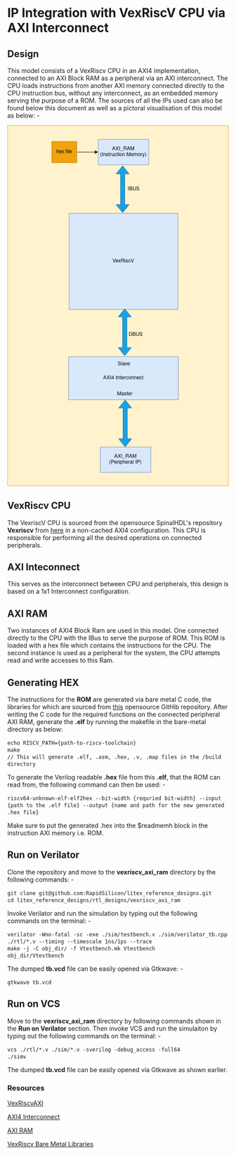 # IP Integration with VexRiscV CPU via AXI Interconnect

## Design
This model consists of a VexRiscv CPU in an AXI4 implementation, connected to an AXI Block RAM as a peripheral via an AXI interconnect. The CPU loads instructions from another AXI memory connected directly to the CPU instruction bus, without any interconnect, as an embedded memory serving the purpose of a ROM. The sources of all the IPs used can also be found below this document as well as a pictoral visualisation of this model as below: -

![vexriscv_ram.png](./../../docs/vexriscv_ram.png)

## VexRiscv CPU
The VexriscV CPU is sourced from the opensource SpinalHDL's repository **Vexriscv** from [here](https://github.com/SpinalHDL/VexRiscv/blob/master/src/main/scala/vexriscv/demo/VexRiscvAxi4WithIntegratedJtag.scala) in a non-cached AXI4 configuration. This CPU is responsible for performing all the desired operations on connected peripherals. 

## AXI Inteconnect
This serves as the interconnect between CPU and peripherals, this design is based on a 1x1 Interconnect configuration.

## AXI RAM
Two instances of AXI4 Block Ram are used in this model. One connected directly to the CPU with the IBus to serve the purpose of ROM. This ROM is loaded with a hex file which contains the instructions for the CPU. The second instance is used as a peripheral for the system, the CPU attempts read and write accesses to this Ram.

## Generating HEX
The instructions for the **ROM** are generated via bare metal C code, the libraries for which are sourced from [this](https://github.com/SpinalHDL/VexRiscvSocSoftware) opensource GitHib repository. After writing the C code for the required functions on the connected peripheral AXI RAM, generate the **.elf** by running the makefile in the bare-metal directory as below:
```
echo RISCV_PATH={path-to-riscv-toolchain}
make
// This will generate .elf, .asm, .hex, .v, .map files in the /build directory
```
To generate the Verilog readable **.hex** file from this **.elf**, that the ROM can read from, the following command can then be used: -
```
riscv64-unknown-elf-elf2hex --bit-width {requried bit-width} --input {path to the .elf file} --output {name and path for the new generated .hex file}
```
Make sure to put the generated .hex into the $readmemh block in the instruction AXI memory i.e. ROM.

## Run on Verilator
Clone the repository and move to the **vexriscv_axi_ram** directory by the following commands: -
```
git clone git@github.com:RapidSilicon/litex_reference_designs.git
cd litex_reference_designs/rtl_designs/vexriscv_axi_ram
```
Invoke Verilator and run the simulation by typing out the following commands on the terminal: -
```
verilator -Wno-fatal -sc -exe ./sim/testbench.v ./sim/verilator_tb.cpp ./rtl/*.v --timing --timescale 1ns/1ps --trace
make -j -C obj_dir/ -f Vtestbench.mk Vtestbench
obj_dir/Vtestbench
```
The dumped **tb.vcd** file can be easily opened via Gtkwave: -
```
gtkwave tb.vcd
```

## Run on VCS
Move to the **vexriscv_axi_ram** directory by following commands shown in the **Run on Verilator** section. Then invoke VCS and run the simulaiton by typing out the following commands on the terminal: -
```
vcs ./rtl/*.v ./sim/*.v -sverilog -debug_access -full64
./simv
```
The dumped **tb.vcd** file can be easily opened via Gtkwave as shown earlier.

### Resources
[VexRiscvAXI](https://github.com/SpinalHDL/VexRiscv/blob/master/src/main/scala/vexriscv/demo/VexRiscvAxi4WithIntegratedJtag.scala)

[AXI4 Interconnect](https://github.com/alexforencich/verilog-axi/blob/master/rtl/axi_interconnect.v)

[AXI RAM](https://github.com/alexforencich/verilog-axi/blob/master/rtl/axi_ram.v)

[VexRiscv Bare Metal Libraries](https://github.com/SpinalHDL/VexRiscvSocSoftware) 
